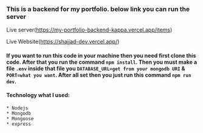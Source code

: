 ### This is a backend for my portfolio. below link you can run the server

Live server(https://my-portfolio-backend-kappa.vercel.app/items)

Live Website(https://shajjad-dev.vercel.app/)

#### If you want to run this code in your machine then you need first clone this code. After that you run the command `npm install`. Then you must make a file `.env` inside that file you `DATABASE_URL=get from your mongodb URI` & `PORT=what you want`. After all set then you just run this command `npm run dev`.

#### Technology what I used:

    * Nodejs
    * Mongodb
    * Mongoose
    * express
